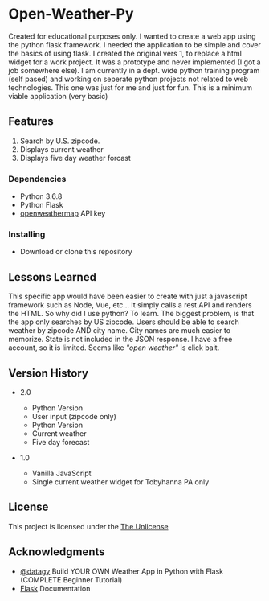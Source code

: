 # Open-Weather-Py

Created for educational purposes only. I wanted to create a web app using the python flask framework.  I needed the application to be simple and cover the basics of using flask.  I created the original vers 1, to replace a html widget for a work project. It was a prototype and never implemented (I got a job somewhere else). I am currently in a dept. wide python training program (self pased) and working on seperate python projects not related to web technologies. This one was just for me and just for fun. This is a minimum viable application (very basic)

## Features

1. Search by U.S. zipcode.
2. Displays current weather
3. Displays five day weather forcast

### Dependencies

* Python 3.6.8
* Python Flask
* [openweathermap](https://openweathermap.org/) API key

### Installing

* Download or clone this repository

## Lessons Learned

This specific app would have been easier to create with just a javascript framework such as Node, Vue, etc...  It simply calls a rest API and renders the HTML.  So why did I use python? To learn.  The biggest problem, is that the app only searches by US zipcode. Users should be able to search weather by zipcode AND city name.  City names are much easier to memorize. State is not included in the JSON response. I have a free account, so it is limited. Seems like _"open weather"_ is click bait.

## Version History

* 2.0
    * Python Version
    * User input (zipcode only)
    * Python Version
    * Current weather
    * Five day forecast

* 1.0
    * Vanilla JavaScript
    * Single current weather widget for Tobyhanna PA only

## License

This project is licensed under the [The Unlicense](https://unlicense.org) 

## Acknowledgments

* [@datagy](https://youtu.be/JCD7YdOSsWI?si=8E_8CIXMRshxY1CK) Build YOUR OWN Weather App in Python with Flask (COMPLETE Beginner Tutorial)
* [Flask](https://flask.palletsprojects.com/en/2.3.x/) Documentation